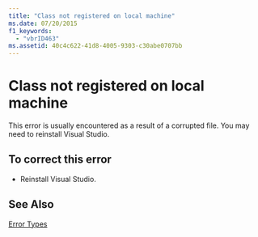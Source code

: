 ```yaml
---
title: "Class not registered on local machine"
ms.date: 07/20/2015
f1_keywords: 
  - "vbrID463"
ms.assetid: 40c4c622-41d8-4005-9303-c30abe0707bb
---
```

# Class not registered on local machine
This error is usually encountered as a result of a corrupted file. You may need to reinstall Visual Studio.  
  
## To correct this error  
  
- Reinstall Visual Studio.  
  
## See Also  
 [Error Types](../../visual-basic/programming-guide/language-features/error-types.md)  

